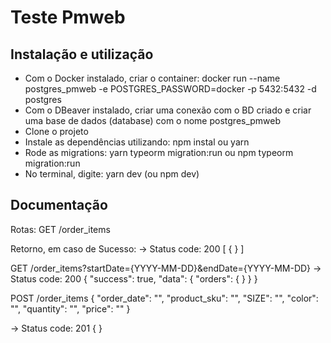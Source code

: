 
# Teste Pmweb

## Instalação e utilização
- Com o Docker instalado, criar o container: 
	docker run --name postgres_pmweb -e POSTGRES_PASSWORD=docker -p 5432:5432 -d postgres
- Com o DBeaver instalado, criar uma conexão com o BD criado e criar uma base de dados (database) com o nome postgres_pmweb
- Clone o projeto
- Instale as dependências utilizando:
	npm instal ou yarn
- Rode as migrations:
	yarn typeorm migration:run
	ou
	npm typeorm migration:run
- No terminal, digite: yarn dev (ou npm dev)


## Documentação

Rotas: 
GET /order_items

Retorno, em caso de Sucesso:
-> Status code: 200
[
	{ }
]

GET /order_items?startDate={YYYY-MM-DD}&endDate={YYYY-MM-DD}
-> Status code: 200
{
	"success": true,
	"data": {
		"orders": { }
}
}

POST /order_items
{
"order_date": "",
"product_sku": "",
"SIZE": "",
"color": "",
"quantity": "",
"price": ""
}

-> Status code: 201
{ }